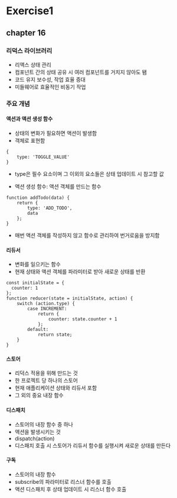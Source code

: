 # Exercise1

## chapter 16

### 리덕스 라이브러리

- 리액스 상태 관리
- 컴포넌트 간의 상태 공유 시 여러 컴포넌트를 거치지 않아도 됌
- 코드 유지 보수성, 작업 효율 증대
- 미들웨어로 효율적인 비동기 작업

### 주요 개념

#### 액션과 액션 생성 함수

- 상태의 변화가 필요하면 액션이 발생함
- 객체로 표현함

```
{
    type: 'TOGGLE_VALUE'
}
```

- type은 필수 요소이며 그 이외의 요소들은 상태 업데이트 시 참고할 값

- 액션 생성 함수: 액션 객체를 만드는 함수

```
function addTodo(data) {
    return {
        type: 'ADD_TODO',
        data
    };
}
```

- 매번 액션 객체를 작성하지 않고 함수로 관리하여 번거로움을 방지함

#### 리듀서

- 변화를 일으키는 함수
- 현재 상태와 액션 객체를 파라미터로 받아 새로운 상태를 반환

```
const initialState = {
  counter: 1
};
function reducer(state = initialState, action) {
    switch (action.type) {
        case INCREMENT:
            return {
                counter: state.counter + 1
            };
        default:
            return state;
    }
}
```

#### 스토어

- 리덕스 적용을 위해 만드는 것
- 한 프로젝트 당 하나의 스토어
- 현재 애플리케이션 상태와 리듀서 포함
- 그 외의 중요 내장 함수

#### 디스패치

- 스토어의 내장 함수 중 하나
- 액션을 발생시키는 것
- dispatch(action)
- 디스패치 호출 시 스토어가 리듀서 함수를 실행시켜 새로운 상태를 만든다

#### 구독

- 스토어의 내장 함수
- subscribe의 파라미터로 리스너 함수를 호출
- 액션 디스패치 후 상태 업데이트 시 리스너 함수 호출
